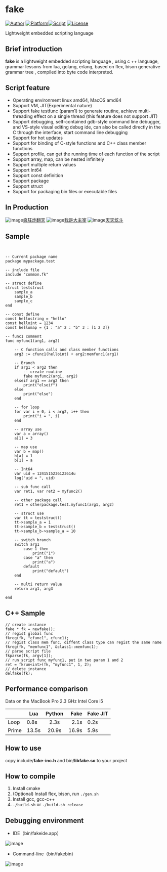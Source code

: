 # fake

[![Author](https://img.shields.io/badge/Author-esrrhs-yellowgreen.svg)](https://github.com/esrrhs/fake) [![Platform](https://img.shields.io/badge/Platform-Linux%2CMac-green.svg)](https://github.com/esrrhs/fake)[![Script](https://img.shields.io/badge/embed-script-pink.svg?style=flat)](https://github.com/esrrhs/fake) [![License](https://img.shields.io/github/license/mashape/apistatus.svg?maxAge=2592000?style=flat)](LICENSE)

Lightweight embedded scripting language

## Brief introduction
**fake** is a lightweight embedded scripting language , using c ++ language, grammar lessons from lua, golang, erlang, based on flex, bison generative grammar tree , compiled into byte code interpreted. 

## Script feature
* Operating environment linux amd64, MacOS amd64
* Support VM, JIT(Experimental nature)
* Support fake testfunc (param1) to generate routine, achieve multi-threading effect on a single thread (this feature does not support JIT)
* Support debugging, self-contained gdb-style command line debugger, and VS-style visual editing debug ide, can also be called directly in the C through the interface, start command line debugging
* Support for hot updates
* Support for binding of C-style functions and C++ class member functions
* Support profile, can get the running time of each function of the script
* Support array, map, can be nested infinitely
* Support multiple return values
* Support Int64
* Support const definition
* Support package
* Support struct
* Support for packaging bin files or executable files



## In Production
![image](img/use3.jpg)[疯狂炸翻天](https://www.muzhiwan.com/com.fkzft.gamewin.mzw.html)
![image](img/use1.jpg)[我是大主宰](http://dzz.youxi.com)
![image](img/use2.jpg)[天天炫斗](http://ttxd.qq.com/act/a20160419brandP/)

## Sample

```


-- Current package name
package mypackage.test

-- include file
include "common.fk"

-- struct define
struct teststruct
	sample_a
	sample_b
	sample_c
end

-- const define
const hellostring = "hello"
const helloint = 1234
const hellomap = {1 : "a" 2 : "b" 3 : [1 2 3]}

-- func1 comment
func myfunc1(arg1, arg2)
	
	-- C function calls and class member functions
	arg3 := cfunc1(helloint) + arg2:memfunc1(arg1)
	
	-- Branch
	if arg1 < arg2 then	
		-- create routine
		fake myfunc2(arg1, arg2)
	elseif arg1 == arg2 then	
		print("elseif")
	else
		print("else")
	end
	
	-- for loop
	for var i = 0, i < arg2, i++ then
		print("i = ", i)
	end
	
	-- array use
	var a = array()
	a[1] = 3
	
	-- map use
	var b = map()
	b[a] = 1
	b[1] = a
	
	-- Int64
	var uid = 1241515236123614u
	log("uid = ", uid)

	-- sub func call
	var ret1, var ret2 = myfunc2()

	-- other package call
	ret1 = otherpackage.test.myfunc1(arg1, arg2)
	
	-- struct use
	var tt = teststruct()
	tt->sample_a = 1
	tt->sample_b = teststruct()
	tt->sample_b->sample_a = 10

	-- switch branch
	switch arg1
		case 1 then
			print("1")
		case "a" then
			print("a")
		default
			print("default")
	end

	-- multi return value
	return arg1, arg3
	
end
```

## C++ Sample

```
// create instance
fake * fk = newfake();
// regist global func
fkreg(fk, "cfunc1", cfunc1);
// regist class mem func, diffent class type can regist the same name
fkreg(fk, "memfunc1", &class1::memfunc1);
// parse script file
fkparse(fk, argv[1]);
// run script func myfunc1, put in two param 1 and 2
ret = fkrun<int>(fk, "myfunc1", 1, 2);
// delete instance
delfake(fk);
```

## Performance comparison
Data on the MacBook Pro 2.3 GHz Intel Core i5

|       | Lua   | Python |  Fake | Fake JIT |
|-------|-------|:------:|------:|----------|
| Loop  | 0.8s  |  2.3s  |  2.1s | 0.2s     |
| Prime | 13.5s |  20.9s | 16.9s | 5.9s     |


## How to use
copy include/**fake-inc.h** and bin/**libfake.so** to your project

## How to compile
1. Install cmake
2. (Optional) Install flex, bison, run ```./gen.sh```
3. Install gcc, gcc-c++
4. ```./build.sh``` or ```./build.sh release```

## Debugging environment
* IDE（bin/fakeide.app）

![image](img/ide.png)

* Command-line（bin/fakebin）

![image](img/debug.png)
